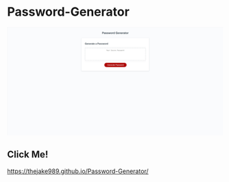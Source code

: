 # Password-Generator

![alt text](https://github.com/thejake989/Password-Generator/raw/main/assets/images/screenshot.jpeg "Password-Generator")

## Click Me!

https://thejake989.github.io/Password-Generator/
